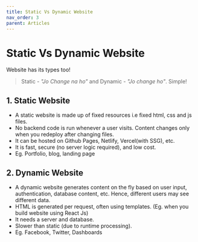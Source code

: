```yaml
---
title: Static Vs Dynamic Website
nav_order: 3
parent: Articles
---
```


# Static Vs Dynamic Website

Website has its types too!

> Static - *"Jo Change na ho"* and Dynamic - *"Jo change ho"*. Simple!

## 1. Static Website

- A static website is made up of fixed resources i.e fixed html, css and js files.
- No backend code is run whenever a user visits. Content changes only when you redeploy after changing files.
- It can be hosted on Github Pages, Netlify, Vercel(with SSG), etc.
- It is fast, secure (no server logic required), and low cost.
- Eg. Portfolio, blog, landing page

## 2. Dynamic Website

- A dynamic website generates content on the fly based on user input, authentication, database content, etc. Hence, different users may see different data.
- HTML is generated per request, often using templates. (Eg. when you build website using React Js)
- It needs a server and database.
- Slower than static (due to runtime processing).
- Eg. Facebook, Twitter, Dashboards

